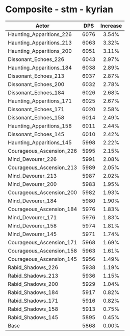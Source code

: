 # Composite - stm - kyrian
| Actor | DPS | Increase |
|---|:---:|:---:|
|Haunting_Apparitions_226|6076|3.54%|
|Haunting_Apparitions_213|6063|3.32%|
|Haunting_Apparitions_200|6051|3.11%|
|Dissonant_Echoes_226|6043|2.97%|
|Haunting_Apparitions_184|6038|2.89%|
|Dissonant_Echoes_213|6037|2.87%|
|Dissonant_Echoes_200|6032|2.78%|
|Dissonant_Echoes_184|6026|2.68%|
|Haunting_Apparitions_171|6025|2.67%|
|Dissonant_Echoes_171|6020|2.58%|
|Dissonant_Echoes_158|6014|2.49%|
|Haunting_Apparitions_158|6011|2.44%|
|Dissonant_Echoes_145|6010|2.42%|
|Haunting_Apparitions_145|5998|2.22%|
|Courageous_Ascension_226|5995|2.15%|
|Mind_Devourer_226|5991|2.08%|
|Courageous_Ascension_213|5989|2.05%|
|Mind_Devourer_213|5987|2.02%|
|Mind_Devourer_200|5983|1.95%|
|Courageous_Ascension_200|5982|1.93%|
|Mind_Devourer_184|5980|1.90%|
|Courageous_Ascension_184|5976|1.83%|
|Mind_Devourer_171|5976|1.83%|
|Mind_Devourer_158|5974|1.81%|
|Mind_Devourer_145|5971|1.74%|
|Courageous_Ascension_171|5968|1.69%|
|Courageous_Ascension_158|5963|1.61%|
|Courageous_Ascension_145|5956|1.49%|
|Rabid_Shadows_226|5938|1.19%|
|Rabid_Shadows_213|5936|1.15%|
|Rabid_Shadows_200|5929|1.04%|
|Rabid_Shadows_184|5917|0.82%|
|Rabid_Shadows_171|5916|0.82%|
|Rabid_Shadows_158|5913|0.75%|
|Rabid_Shadows_145|5895|0.45%|
|Base|5868|0.00%|
